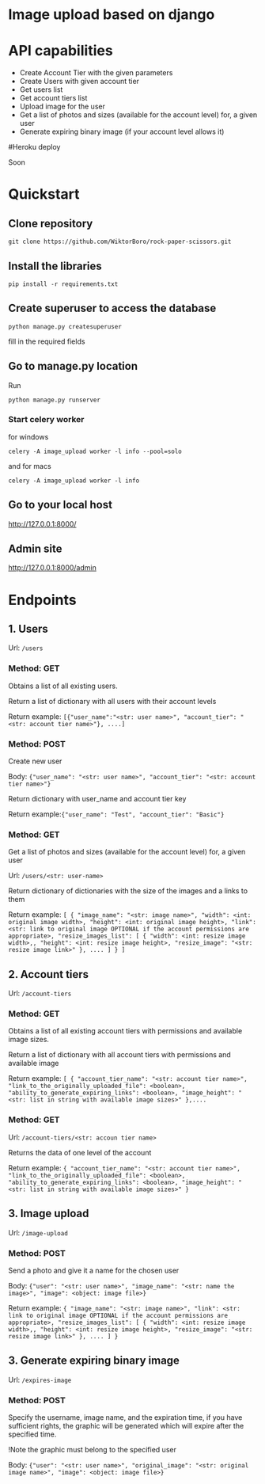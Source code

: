 # Image upload based on django

# API capabilities
- Create Account Tier with the given parameters 
- Create Users with given account tier
- Get users list
- Get account tiers list
- Upload image for the user
- Get a list of photos and sizes (available for the account level) for, a given user
- Generate expiring binary image (if your account level allows it)

#Heroku deploy

Soon

# Quickstart

## Clone repository
`git clone https://github.com/WiktorBoro/rock-paper-scissors.git`

## Install the libraries
`pip install -r requirements.txt`

## Create superuser to access the database 
`python manage.py createsuperuser`

fill in the required fields

## Go to manage.py location
Run

`python manage.py runserver`

### Start celery worker 

for windows

`celery -A image_upload worker -l info --pool=solo`

and for macs

`celery -A image_upload worker -l info`

## Go to your local host 
http://127.0.0.1:8000/

## Admin site
http://127.0.0.1:8000/admin

# Endpoints

## 1. Users

Url: `/users`

### Method: GET

Obtains a list of all existing users.

Return a list of dictionary with all users with their account levels

Return example: `[{"user_name":"<str: user name>", "account_tier": "<str: account tier name>"}, ....]`

### Method: POST

Create new user

Body: `{"user_name": "<str: user name>", "account_tier": "<str: account tier name>"}`

Return dictionary with user_name and account tier key

Return example:`{"user_name": "Test", "account_tier": "Basic"}`

### Method: GET
Get a list of photos and sizes (available for the account level) for, a given user

Url: `/users/<str: user-name>`

Return dictionary of dictionaries with the size of the images and a links to them

Return example: `[
    {
        "image_name": "<str: image name>",
        "width": <int: original image width>,
        "height": <int: original image height>,
        "link": <str: link to original image OPTIONAL if the account permissions are appropriate>,
        "resize_images_list": [
            {
                "width": <int: resize image width>,,
                "height": <int: resize image height>,
                "resize_image": "<str: resize image link>"
            },
            ....
        ]
    }
]`

## 2. Account tiers

Url: `/account-tiers`

### Method: GET

Obtains a list of all existing account tiers with permissions and available image sizes.

Return a list of dictionary with all account tiers with permissions and available image

Return example: `[
    {
        "account_tier_name": "<str: account tier name>",
        "link_to_the_originally_uploaded_file": <boolean>,
        "ability_to_generate_expiring_links": <boolean>,
        "image_height": "<str: list in string with available image sizes>"
    },....`

### Method: GET

Url: `/account-tiers/<str: accoun tier name>`

Returns the data of one level of the account

Return example: `{
        "account_tier_name": "<str: account tier name>",
        "link_to_the_originally_uploaded_file": <boolean>,
        "ability_to_generate_expiring_links": <boolean>,
        "image_height": "<str: list in string with available image sizes>"
    }`

## 3. Image upload

Url: `/image-upload`

### Method: POST
Send a photo and give it a name for the chosen user

Body: `{"user": "<str: user name>", "image_name": "<str: name the image>", "image": <object: image file>}`

Return example: `{
    "image_name": "<str: image name>",
    "link": <str: link to original image OPTIONAL if the account permissions are appropriate>,
    "resize_images_list": [
            {
                "width": <int: resize image width>,,
                "height": <int: resize image height>,
                "resize_image": "<str: resize image link>"
            },
            ....
    ]
}`

## 3. Generate expiring binary image

Url: `/expires-image`

### Method: POST

Specify the username, image name, and the expiration time, if you have sufficient rights, the graphic will be generated which will expire after the specified time.

!Note the graphic must belong to the specified user

Body: `{"user": "<str: user name>", "original_image": "<str: original image name>", "image": <object: image file>}`

